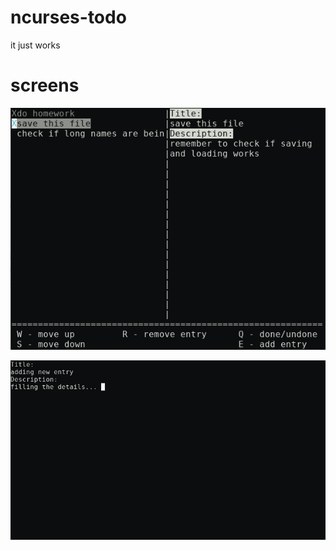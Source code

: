 # ncurses-todo
it just works

# screens

![Entry list](https://github.com/rlyfow/ncurses-todo/blob/master/screen1.png?raw=true)

![Adding new entry](https://github.com/rlyfow/ncurses-todo/blob/master/screen2.png?raw=true)
